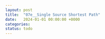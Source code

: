 ```yaml
---
layout: post
title:  "07e__Single Source Shortest Path"
date:   2024-01-01 00:00:00 +0000
categories: 
status: todo
---
```


